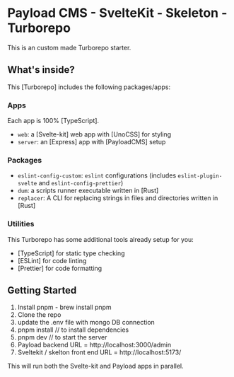 # Payload CMS - SvelteKit - Skeleton - Turborepo

This is an custom made Turborepo starter.

## What's inside?

This [Turborepo] includes the following packages/apps:

### Apps

Each app is 100% [TypeScript].

- `web`: a [Svelte-kit] web app with [UnoCSS] for styling
- `server`: an [Express] app with [PayloadCMS] setup

### Packages

- `eslint-config-custom`: `eslint` configurations (includes `eslint-plugin-svelte` and `eslint-config-prettier`)
- `dum`: a scripts runner executable written in [Rust]
- `replacer`: A CLI for replacing strings in files and directories written in [Rust]

### Utilities

This Turborepo has some additional tools already setup for you:

- [TypeScript] for static type checking
- [ESLint] for code linting
- [Prettier] for code formatting

## Getting Started

1) Install pnpm -  brew install pnpm
2) Clone the repo 
3) update the .env file with mongo DB connection 
4) pnpm install // to install dependencies 
5) pnpm dev // to start the server 
6) Payload backend URL = http://localhost:3000/admin
7) Sveltekit / skelton front end URL = http://localhost:5173/

This will run both the Svelte-kit and Payload apps in parallel.
